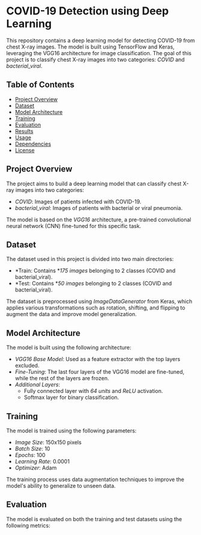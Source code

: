 # COVID-19 Detection using Deep Learning

This repository contains a deep learning model for detecting COVID-19 from chest X-ray images. The model is built using TensorFlow and Keras, leveraging the VGG16 architecture for image classification. The goal of this project is to classify chest X-ray images into two categories: *COVID* and *bacterial_viral*.

## Table of Contents
- [Project Overview](#project-overview)
- [Dataset](#dataset)
- [Model Architecture](#model-architecture)
- [Training](#training)
- [Evaluation](#evaluation)
- [Results](#results)
- [Usage](#usage)
- [Dependencies](#dependencies)
- [License](#license)

## Project Overview
The project aims to build a deep learning model that can classify chest X-ray images into two categories:
- *COVID*: Images of patients infected with COVID-19.
- *bacterial_viral*: Images of patients with bacterial or viral pneumonia.

The model is based on the *VGG16* architecture, a pre-trained convolutional neural network (CNN) fine-tuned for this specific task.

## Dataset
The dataset used in this project is divided into two main directories:
- *Train: Contains **175 images* belonging to 2 classes (COVID and bacterial_viral).
- *Test: Contains **50 images* belonging to 2 classes (COVID and bacterial_viral).

The dataset is preprocessed using *ImageDataGenerator* from Keras, which applies various transformations such as rotation, shifting, and flipping to augment the data and improve model generalization.

## Model Architecture
The model is built using the following architecture:
- *VGG16 Base Model*: Used as a feature extractor with the top layers excluded.
- *Fine-Tuning*: The last four layers of the VGG16 model are fine-tuned, while the rest of the layers are frozen.
- *Additional Layers*:
  - Fully connected layer with *64 units* and *ReLU* activation.
  - Softmax layer for binary classification.

## Training
The model is trained using the following parameters:
- *Image Size*: 150x150 pixels
- *Batch Size*: 10
- *Epochs*: 100
- *Learning Rate*: 0.0001
- *Optimizer*: Adam

The training process uses data augmentation techniques to improve the model's ability to generalize to unseen data.

## Evaluation
The model is evaluated on both the training and test datasets using the following metrics:
